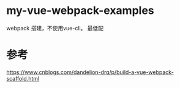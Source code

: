 # my-vue-webpack-examples
webpack 搭建，不使用vue-cli。 最低配
# 参考
https://www.cnblogs.com/dandelion-drq/p/build-a-vue-webpack-scaffold.html
